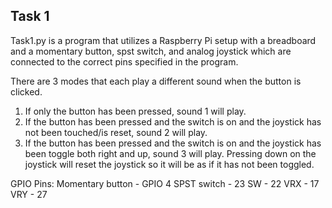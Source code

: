 ## Task 1
Task1.py is a program that utilizes a Raspberry Pi setup with a breadboard and a momentary button, spst switch, and analog joystick which are connected to the correct pins specified in the program. 

There are 3 modes that each play a different sound when the button is clicked. 
1. If only the button has been pressed, sound 1 will play. 
2. If the button has been pressed and the switch is on and the joystick has not been touched/is reset, sound 2 will play.
3. If the button has been pressed and the switch is on and the joystick has been toggle both right and up, sound 3 will play. 
Pressing down on the joystick will reset the joystick so it will be as if it has not been toggled. 

GPIO Pins:
Momentary button - GPIO 4
SPST switch - 23
SW - 22
VRX - 17
VRY - 27
